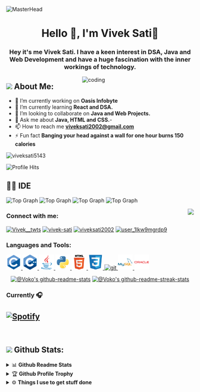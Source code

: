 ![MasterHead](https://1.bp.blogspot.com/-7A4WynwLsMw/XbBpCXG8fHI/AAAAAAAAMt4/uOa1bpLskYgrwGbllhSu2SDj_Mig8SXJQCLcBGAsYHQ/s1600/2000_600px.gif)
<!-- <h1 align="center">Hi 👋, I'm Vivek Sati</h1> -->
<h1 align="center">Hello 👋, I'm Vivek Sati🚀️</h1>
<h3 align="center">Hey it's me Vivek Sati. I have a keen interest in DSA, Java and Web Development and have a huge fascination with the inner workings of technology.</h3>

<img align="right" alt="coding" width="300" src="https://media.giphy.com/media/lP8xu5t2DLGG045H8F/giphy.gif">

## <img src="https://media.giphy.com/media/WUlplcMpOCEmTGBtBW/giphy.gif" width="40"> **About Me:**

- 🔭 I’m currently working on **Oasis Infobyte**
- 🌱 I’m currently learning **React and DSA.**
- 👯 I’m looking to collaborate on **Java and Web Projects.**
- 💬 Ask me about **Java, HTML and CSS.**- 
- 📫 How to reach me **viveksati2002@gmail.com**
- ⚡ Fun fact **Banging your head against a wall for one hour burns 150 calories**
<!-- ![image](https://user-images.githubusercontent.com/100852245/204049271-864b8488-df83-4ebf-924a-b0e13265c19a.png) -->

<!-- <h3 align="center">A passionate frontend developer from India</h3> -->
<!-- <img align="right" alt="Coding" width="400" src="https://cdn.dribbble.com/users/1162077/screenshots/3848914/programmer.gif"> -->

<p align="left"> <img src="https://komarev.com/ghpvc/?username=viveksati5143&label=Profile%20views&color=0e75b6&style=flat" alt="viveksati5143" /> </p>
<!-- <p align="center"> <img src="https://komarev.com/ghpvc/?username=Viveksati5143&label=Visitors&color=0088cc&style=flat-square" alt="Viveksati5143" /> </p> -->

![Profile Hits](https://hits.seeyoufarm.com/api/count/incr/badge.svg?url=https%3A%2F%2Fgithub.com%2FViveksati51431212%2Fhit-counter)
<!-- <p align="center"><img align="center" src="https://github-readme-streak-stats.herokuapp.com/?user=viveksati5143&theme=radical&hide_border=true"/></p> -->


<!-- <p align="right"> <a href="https://github.com/ryo-ma/github-profile-trophy"><img src="https://github-profile-trophy.vercel.app/?username=viveksati5143" alt="viveksati5143" /></a> </p> -->

<!-- <p align="left"> <a href="https://twitter.com/viveksa61008833" target="blank"><img src="https://img.shields.io/twitter/follow/viveksa61008833?logo=twitter&style=for-the-badge" alt="viveksa61008833" /></a> </p> -->

<!-- - 🔭 I’m currently working on **DSA**

- 🌱 I’m currently learning **Web Dev.**

- 💬 Ask me about **Java,C,C++,HTML** -->

## 👩‍💻 IDE 

![Top Graph](https://img.shields.io/badge/Eclipse_IDE_for_Java_Developers-3DDC84?style=for-the-badge&logo=android-studio&logoColor=white)
![Top Graph](https://img.shields.io/badge/Visual_Studio_Code-0078D4?style=for-the-badge&logo=visual%20studio%20code&logoColor=white)
![Top Graph](https://img.shields.io/badge/Visual_Studio-5C2D91?style=for-the-badge&logo=visual%20studio&logoColor=white)
![Top Graph](https://img.shields.io/badge/Jupyter_Notebook-FFA500?style=for-the-badge&logo=Jupyter%20Notebook&logoColor=white)

<a href="https://github.com/Viveksati5143/github-readme-stats">
<!-- ![Vivek's Language stats] -->
<img align="right" src="https://github-readme-stats-eight-theta.vercel.app/api/top-langs/?username=Viveksati5143&theme=gotham&layout=compact&langs_count=8&hide_border=true" />
</a>

<h3 align="left">Connect with me:</h3>
<p align="left">
<a href="https://twitter.com/Vivek__twts" target="blank"><img align="center" src="https://raw.githubusercontent.com/rahuldkjain/github-profile-readme-generator/master/src/images/icons/Social/twitter.svg" alt="Vivek__twts" height="30" width="40" /></a>
<a href="https://www.linkedin.com/in/vivek-sati" target="blank"><img align="center" src="https://raw.githubusercontent.com/rahuldkjain/github-profile-readme-generator/master/src/images/icons/Social/linked-in-alt.svg" alt="vivek-sati" height="30" width="40" /></a>
<a href="https://www.leetcode.com/viveksati2002" target="blank"><img align="center" src="https://raw.githubusercontent.com/rahuldkjain/github-profile-readme-generator/master/src/images/icons/Social/leet-code.svg" alt="viveksati2002" height="30" width="40" /></a>
<a href="https://auth.geeksforgeeks.org/user/user_1lkw9mgrdp9" target="blank"><img align="center" src="https://raw.githubusercontent.com/rahuldkjain/github-profile-readme-generator/master/src/images/icons/Social/geeks-for-geeks.svg" alt="user_1lkw9mgrdp9" height="30" width="40" /></a>

<h3 align="left">Languages and Tools:</h3>
<p align="left"> <a href="https://www.cprogramming.com/" target="_blank" rel="noreferrer"> 
<img src="https://raw.githubusercontent.com/devicons/devicon/master/icons/c/c-original.svg" alt="c" width="40" height="40"/> </a> 
        <a href="https://www.w3schools.com/cpp/" target="_blank" rel="noreferrer"> 
<img src="https://raw.githubusercontent.com/devicons/devicon/master/icons/cplusplus/cplusplus-original.svg" alt="cplusplus" width="40" height="40"/> </a>
        <a href="https://www.java.com" target="_blank" rel="noreferrer"> 
<img src="https://raw.githubusercontent.com/devicons/devicon/master/icons/java/java-original.svg" alt="java" width="40" height="40"/> </a> 
        <a href="https://www.python.org/" target="_blank" rel="noreferrer">
<img src="https://raw.githubusercontent.com/devicons/devicon/master/icons/python/python-original.svg" alt="python" width="40" height="40"/> </a>
        <a href="https://www.w3.org/html/" target="_blank" rel="noreferrer"> 
<img src="https://raw.githubusercontent.com/devicons/devicon/master/icons/html5/html5-original-wordmark.svg" alt="html5" width="40" height="40"/> </a>
        <a href="https://css3.com/" target="_blank" rel="noreferrer">
<img src="https://raw.githubusercontent.com/devicons/devicon/master/icons/css3/css3-original.svg" alt="css3" width="40" height="40"/> </a>
        <a href="https://git-scm.com/" target="_blank" rel="noreferrer">
<img src="https://www.vectorlogo.zone/logos/git-scm/git-scm-icon.svg" alt="git" width="40" height="40"/> </a>
        <a href="https://www.mysql.com/" target="_blank" rel="noreferrer"> 
<img src="https://raw.githubusercontent.com/devicons/devicon/master/icons/mysql/mysql-original-wordmark.svg" alt="mysql" width="40" height="40"/> </a> 
        <a href="https://www.oracle.com/" target="_blank" rel="noreferrer"> 
<img src="https://raw.githubusercontent.com/devicons/devicon/master/icons/oracle/oracle-original.svg" alt="oracle" width="40" height="40"/> </a> </p>



<!-- <p align="center">
    <a href="https://wakatime.com/@Voko">
        <img src="https://activity-graph.herokuapp.com/graph?username=Viveksati5143&theme=react-dark&hide_border=true&hide_title=false&area=true&custom_title=Total%20contribution%20graph%20in%20all%20repo" width="95%" alt="activity graph">
    </a>
</p> -->

<p align="center">
<a href="https://github.com/Aleksey-Voko?tab=repositories"><img src="https://github-readme-stats.vercel.app/api?username=Viveksati5143&theme=gotham&show_icons=true&count_private=true&hide_border=true"  width="48%" alt="@Voko's github-readme-stats"/></a>
<a href="https://github.com/Aleksey-Voko?tab=stars"><img src="https://github-readme-streak-stats.herokuapp.com?user=Viveksati5143&theme=gotham&hide_border=true&date_format=M%20j%5B%2C%20Y%5D"  width="48%" alt="@Voko's github-readme-streak-stats"/></a>
</p>

<!-- </p>
<p align="right">
<img src="https://github-profile-summary-cards.vercel.app/api/cards/profile-details?username=Viveksati5143&theme=github_dark&hide_border=true"  width="64%" alt="@Voko's profile-details"/></a>
</p> -->




<!-- 

## Watch a snake 🐍 eating my contribution graph
![snake gif](https://github.com/Viveksati5143/Viveksati5143/blob/output/github-contribution-grid-snake2.svg) -->





<!-- ![snake gif](https://github.com/Viveksati5143/Viveksati5143/blob/output/github-contribution-grid-snake.svg) -->
<!-- ![snake gif](https://github.com/Viveksati5143/Viveksati5143/blob/output/github-contribution-grid-snake2.svg) -->
<!-- ![snake animation](https://github.com/<Viveksati5143>/<Viveksati5143>/blob/output/github-contribution-grid-snake2.svg) -->
<!-- ![snake gif](https://github.com/Viveksati5143/Viveksati5143/blob/output/github-contribution-grid-snake.gif) -->


###  Currently 🎧 
<!-- [![Spotify](https://spotify-theta-five.vercel.app/api/spotify/)](https://open.spotify.com/playlist/37i9dQZF1DWSSrwtip3vZP?si=d4241244aba84c11) -->

[![Spotify](https://github-readme-remake.vercel.app/api/spotify)](https://open.spotify.com/playlist/37i9dQZF1DWSSrwtip3vZP?si=d4241244aba84c11)<br/>
---

<img src="https://i.giphy.com/media/xUA7bewHfD6pAnmxVK/200w.webp" alt="" width="160" /><img src="https://i.giphy.com/media/xUA7bewHfD6pAnmxVK/200w.webp" alt="" width="160" /><img src="https://i.giphy.com/media/xUA7bewHfD6pAnmxVK/200w.webp" alt="" width="160" /><img  src="https://i.giphy.com/media/xUA7bewHfD6pAnmxVK/200w.webp" alt="" width="160" /><img src="https://i.giphy.com/media/xUA7bewHfD6pAnmxVK/200w.webp" alt="" width="160" />



<!-- <p align="center">
  <a href="https://spotify-github-profile.vercel.app/api/view?uid=11147618695&redirect=true">
    <img src="https://spotify-github-profile.vercel.app/api/view?uid=11147618695&cover_image=true&theme=default&bar_color=e3e3e3&bar_color_cover=true">
  </a>
</p>

<p align="center">
  <img src="https://guilyx.vercel.app/api/top-played">
</p> -->




<!-- <p><img align="left" src="https://github-readme-stats.vercel.app/api/top-langs?username=viveksati5143&show_icons=true&locale=en&layout=compact" alt="viveksati5143" /></p>

<p>&nbsp;<img align="center" src="https://github-readme-stats.vercel.app/api?username=viveksati5143&show_icons=true&locale=en" alt="viveksati5143" /></p>

<p><img align="center" src="https://github-readme-streak-stats.herokuapp.com/?user=viveksati5143&" alt="viveksati5143" /></p> -->
## <img src="https://media.giphy.com/media/ZCN6F3FAkwsyOGU2RS/giphy.gif" width="40"> **Github Stats:**

<details>
  <summary>📊 <b>Github Readme Stats</b></summary>
 <br />
 <p align="center">
  <a href="https://github.com/Viveksati5143">
   <img width="430" align="center" src="https://github-readme-stats.vercel.app/api?username=Viveksati5143&show_icons=true&theme=radical&count_private=true">
  </a>
  <a href="https://github.com/Viveksati5143/github-readme-stats">
    <img align="center" src="https://github-readme-stats.anuraghazra1.vercel.app/api/top-langs/?username=Viveksati5143&layout=compact&theme=radical&langs_count=6" />
  </a>
 </p>
</details>
<details>
 <summary>🏆 <b>Github Profile Trophy</b></summary>
 <br />
 <p align="center">
  <a href="https://github.com/ryo-ma/github-profile-trophy">
   <img src="https://github-profile-trophy.vercel.app/?username=Viveksati5143&column=8&theme=darkhub"/>
  </a>
 </p>
</details>

<details>
  <br />
  <summary>⚙️ <b> Things I use to get stuff done</b></summary>
  	<ul>
  	   <li><b>OS:</b> Windows 11 </li>
	     <li><b>Laptop: </b> HP 14s (i5)</li>
  	   <li><b>Browser: </b> Microsoft Edge</li>
	     <li><b>Code Editor:</b> VSCode - The best editor out there.</li>
	     <li><b>To Stay Updated:</b> 
		     <a href="https://www.linkedin.com/in/vivek-sati" target="blank"><img align="center" src="https://raw.githubusercontent.com/rahuldkjain/github-profile-readme-generator/master/src/images/icons/Social/linked-in-alt.svg" alt="vivek-sati" height="30" width="40" /></a> </li>
	    <br />
	</ul>
</details>
